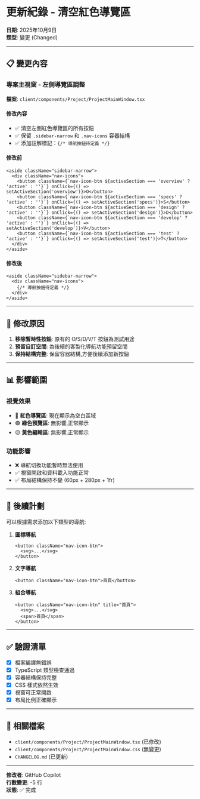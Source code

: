 # 更新紀錄 - 清空紅色導覽區

**日期**: 2025年10月9日  
**類型**: 變更 (Changed)

---

## 📋 變更內容

### 專案主視窗 - 左側導覽區調整

**檔案**: `client/components/Project/ProjectMainWindow.tsx`

#### 修改內容
- ✅ 清空左側紅色導覽區的所有按鈕
- ✅ 保留 `.sidebar-narrow` 和 `.nav-icons` 容器結構
- ✅ 添加註解標記：`{/* 導航按鈕待定義 */}`

#### 修改前
```tsx
<aside className="sidebar-narrow">
  <div className="nav-icons">
    <button className={`nav-icon-btn ${activeSection === 'overview' ? 'active' : ''}`} onClick={() => setActiveSection('overview')}>O</button>
    <button className={`nav-icon-btn ${activeSection === 'specs' ? 'active' : ''}`} onClick={() => setActiveSection('specs')}>S</button>
    <button className={`nav-icon-btn ${activeSection === 'design' ? 'active' : ''}`} onClick={() => setActiveSection('design')}>D</button>
    <button className={`nav-icon-btn ${activeSection === 'develop' ? 'active' : ''}`} onClick={() => setActiveSection('develop')}>V</button>
    <button className={`nav-icon-btn ${activeSection === 'test' ? 'active' : ''}`} onClick={() => setActiveSection('test')}>T</button>
  </div>
</aside>
```

#### 修改後
```tsx
<aside className="sidebar-narrow">
  <div className="nav-icons">
    {/* 導航按鈕待定義 */}
  </div>
</aside>
```

---

## 🎯 修改原因

1. **移除暫時性按鈕**: 原有的 O/S/D/V/T 按鈕為測試用途
2. **預留自訂空間**: 為後續的客製化導航功能預留空間
3. **保持結構完整**: 保留容器結構,方便後續添加新按鈕

---

## 📊 影響範圍

### 視覺效果
- 🔴 **紅色導覽區**: 現在顯示為空白區域
- 🟢 **綠色預覽區**: 無影響,正常顯示
- 🟡 **黃色編輯區**: 無影響,正常顯示

### 功能影響
- ❌ 導航切換功能暫時無法使用
- ✅ 視窗開啟和資料載入功能正常
- ✅ 布局結構保持不變 (60px + 280px + 1fr)

---

## 🔄 後續計劃

可以根據需求添加以下類型的導航:

1. **圖標導航**
   ```tsx
   <button className="nav-icon-btn">
     <svg>...</svg>
   </button>
   ```

2. **文字導航**
   ```tsx
   <button className="nav-icon-btn">首頁</button>
   ```

3. **組合導航**
   ```tsx
   <button className="nav-icon-btn" title="首頁">
     <svg>...</svg>
     <span>首頁</span>
   </button>
   ```

---

## ✅ 驗證清單

- [x] 檔案編譯無錯誤
- [x] TypeScript 類型檢查通過
- [x] 容器結構保持完整
- [x] CSS 樣式依然生效
- [x] 視窗可正常開啟
- [x] 布局比例正確顯示

---

## 📝 相關檔案

- `client/components/Project/ProjectMainWindow.tsx` (已修改)
- `client/components/Project/ProjectMainWindow.css` (無變更)
- `CHANGELOG.md` (已更新)

---

**修改者**: GitHub Copilot  
**行數變更**: -5 行  
**狀態**: ✅ 完成
